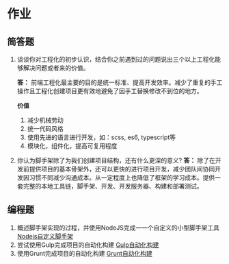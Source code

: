 # 作业
## 简答题
1. 谈谈你对工程化的初步认识，结合你之前遇到过的问题说出三个以上工程化能够解决问题或者来的价值。
   
   **答：** 
   前端工程化最主要的目的是统一标准、提高开发效率。减少了重复的手工操作且工程化创建项目更有效地避免了因手工替换修改不到位的地方。
   
   **价值**
   
   1. 减少机械劳动
   2. 统一代码风格
   3. 使用先进的语言进行开发，如：scss, es6, typescript等
   4. 模块化，组件化，提高可复用程度


2. 你认为脚手架除了为我们创建项目结构，还有什么更深的意义?
    **答：** 除了在开发前提供项目的基本骨架外，还可以更快的进行项目开发，减少团队间协同开发因习惯不同减少沟通成本。从一定程度上也降低了框架的学习成本。提供一套完整的本地工具链，脚手架、开发、开发服务器、构建和部署测试。



## 编程题

1. 概述脚手架实现的过程，并使用NodeJS完成一一个自定义的小型脚手架工具
    [Nodejs自定义脚手架](./code/scaffolding)
2. 尝试使用Gulp完成项目的自动化构建
    [Gulp自动化构建](./code/gulp-test)
3. 使用Grunt完成项目的自动化构建
    [Grunt自动化构建](./code/grunt-test)
